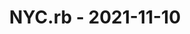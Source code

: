 ---
layout: post
title: NYC.rb - 2021-11-10
datetime: '2021-11-10T17:30:00-05:00'
name: NYC.rb
external_url: https://www.meetup.com/NYC-rb/events/277238595/
online_event: true
year_month: 2021-11
---